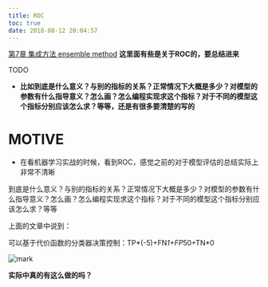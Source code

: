 ```yaml
---
title: ROC
toc: true
date: 2018-08-12 20:04:57
---
```



[第7章 集成方法 ensemble method](http://ml.apachecn.org/mlia/ensemble-random-tree-adaboost/#_9) **这里面有些是关于ROC的，要总结进来**



TODO

* **比如到底是什么意义？与别的指标的关系？正常情况下大概是多少？对模型的参数有什么指导意义？怎么画？怎么编程实现求这个指标？对于不同的模型这个指标分别应该怎么求？等等，还是有很多要清楚的写的**




# MOTIVE

* 在看机器学习实战的时候，看到ROC，感觉之前的对于模型评估的总结实际上非常不清晰


到底是什么意义？与别的指标的关系？正常情况下大概是多少？对模型的参数有什么指导意义？怎么画？怎么编程实现求这个指标？对于不同的模型这个指标分别应该怎么求？等等



上面的文章中说到：

可以基于代价函数的分类器决策控制：TP*(-5)+FN*1+FP*50+TN*0


![mark](http://pacdb2bfr.bkt.clouddn.com/blog/image/180728/Ikh5bb33LL.png?imageslim)

**实际中真的有这么做的吗？**
